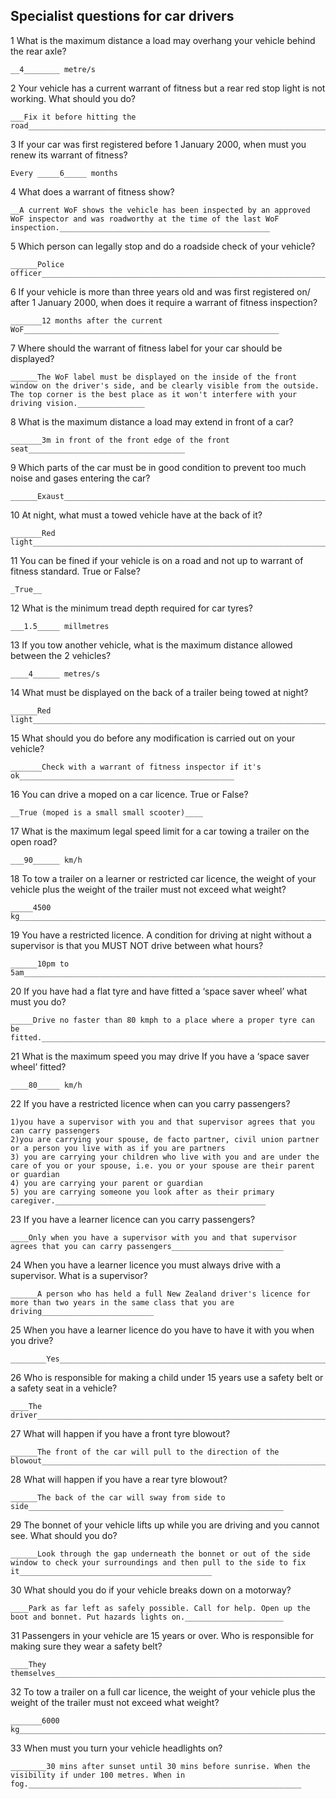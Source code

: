## Specialist questions for car drivers

1   What is the maximum distance a load may overhang your vehicle behind the rear axle?

```
__4________ metre/s
```

2   Your vehicle has a current warrant of fitness but a rear red stop light is not working. What should you do?

```
___Fix it before hitting the road________________________________________________________________________________
```

3   If your car was first registered before 1 January 2000, when must you renew its warrant of fitness?

```
Every _____6_____ months
```

4   What does a warrant of fitness show?

```
__A current WoF shows the vehicle has been inspected by an approved WoF inspector and was roadworthy at the time of the last WoF inspection._______________________________________________
```

5   Which person can legally stop and do a roadside check of your vehicle?

```
______Police officer_____________________________________________________________________
```

6   If your vehicle is more than three years old and was first registered on/ after 1 January 2000, when does it require a warrant of fitness inspection?

```
_______12 months after the current WoF_________________________________________________________
```

7   Where should the warrant of fitness label for your car should be displayed?

```
______The WoF label must be displayed on the inside of the front window on the driver's side, and be clearly visible from the outside. The top corner is the best place as it won't interfere with your driving vision._______________
```

8   What is the maximum distance a load may extend in front of a car?

```
_______3m in front of the front edge of the front seat___________________________________
```

9   Which parts of the car must be in good condition to prevent too much noise and gases entering the car?

```
______Exaust_____________________________________________________________________
```

10   At night, what must a towed vehicle have at the back of it?

```
_______Red light_______________________________________________________________________
```

11   You can be fined if your vehicle is on a road and not up to warrant of fitness standard. True or False?

```
_True__
```

12   What is the minimum tread depth required for car tyres?

```
___1.5_____ millmetres
```

13   If you tow another vehicle, what is the maximum distance allowed between the 2 vehicles?

```
____4______ metres/s
```

14   What must be displayed on the back of a trailer being towed at night?

```
______Red light______________________________________________________________________________________
```

15   What should you do before any modification is carried out on your vehicle?

```
_______Check with a warrant of fitness inspector if it's ok________________________________________________
```

16   You can drive a moped on a car licence. True or False?

```
__True (moped is a small small scooter)____
```

17   What is the maximum legal speed limit for a car towing a trailer on the open road?

```
___90______ km/h
```

18   To tow a trailer on a learner or restricted car licence, the weight of your vehicle plus the weight of the trailer must not exceed what weight?

```
_____4500 kg_______________________________________________________________________________
```

19   You have a restricted licence. A condition for driving at night without a supervisor is that you MUST NOT drive between what hours?

```
______10pm to 5am_______________________________________________________________________________
```

20   If you have had a flat tyre and have fitted a ‘space saver wheel’ what must you do?

```
_____Drive no faster than 80 kmph to a place where a proper tyre can be fitted.________________________________________________________________________
```

21   What is the maximum speed you may drive If you have a ‘space saver wheel’ fitted?

```
____80_____ km/h
```

22   If you have a restricted licence when can you carry passengers?

```____________________________
1)you have a supervisor with you and that supervisor agrees that you can carry passengers
2)you are carrying your spouse, de facto partner, civil union partner or a person you live with as if you are partners
3) you are carrying your children who live with you and are under the care of you or your spouse, i.e. you or your spouse are their parent or guardian
4) you are carrying your parent or guardian
5) you are carrying someone you look after as their primary caregiver._______________________________________________
```

23   If you have a learner licence can you carry passengers?

```
____Only when you have a supervisor with you and that supervisor agrees that you can carry passengers_________________________
```

24   When you have a learner licence you must always drive with a supervisor. What is a supervisor?

```
______A person who has held a full New Zealand driver's licence for more than two years in the same class that you are driving_________________________
```

25   When you have a learner licence do you have to have it with you when you drive?

```
________Yes_________________________________________________________________________
```

26   Who is responsible for making a child under 15 years use a safety belt or a safety seat in a vehicle?

```
____The driver______________________________________________________________________________________
```

27   What will happen if you have a front tyre blowout?

```
______The front of the car will pull to the direction of the blowout____________________________________________________________________
```

28   What will happen if you have a rear tyre blowout?

```
______The back of the car will sway from side to side_________________________________________________________
```

29   The bonnet of your vehicle lifts up while you are driving and you cannot see. What should you do?

```
______Look through the gap underneath the bonnet or out of the side window to check your surroundings and then pull to the side to fix it___________________________________________
```

30   What should you do if your vehicle breaks down on a motorway?

```
____Park as far left as safely possible. Call for help. Open up the boot and bonnet. Put hazards lights on.______________________
```

31   Passengers in your vehicle are 15 years or over. Who is responsible for making sure they wear a safety belt?

```
____They themselves____________________________________________________________________________
```

32   To tow a trailer on a full car licence, the weight of your vehicle plus the weight of the trailer must not exceed what weight?

```
_______6000 kg_____________________________________________________________________________
```

33   When must you turn your vehicle headlights on?

```
________30 mins after sunset until 30 mins before sunrise. When the visibility if under 100 metres. When in fog._____________________________________________________________
```
